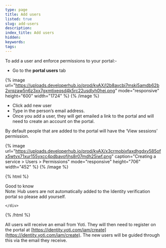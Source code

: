 ```yaml
---
type: page
title: Add users
listed: true
slug: add-users
description: 
index_title: Add users
hidden: 
keywords: 
tags: 
---
```


To add a user and enforce permissions to your portal:-

- Go to the **portal users** tab

{% image url="https://uploads.developerhub.io/prod/kvAX/l2b8avcbi7mski5amdb62b2xrqzaw5n6z3xx7gxmtixeqsd4k5rc22usdlyh0hej.png" mode="responsive" height="600" width="1724" %}
{% /image %}

- Click add new user
- Type in the person’s email address.
- Once you add a user, they will get emailed a link to the portal and will need to create an account on the portal.

By default people that are added to the portal will have the ‘View sessions’ permission.

{% image url="https://uploads.developerhub.io/prod/kvAX/x3crmobjxfaxdhgdxv585ofx5wtvx71xur155yxcc4pdbavofjhs8r07mdh25iwf.png" caption="Creating a service &gt; Users &gt; Permissions" mode="responsive" height="706" width="452" %}
{% /image %}

{% html %}
<div class="alert-GTK">
    <div class="alert-title" id="GTK">
        Good to know
    </div>
    <div class="alert-text">
Note: Hub users are not automatically added to the Identity verification portal so please add yourself.   <div class="alert-links"> 

    </div>
</div>
{% /html %}

All users will receive an email from Yoti. They will then need to register on the portal at [https://identity.yoti.com/iam/create](https://identity.yoti.com/iam/create). The new users will be guided through this via the email they receive.
